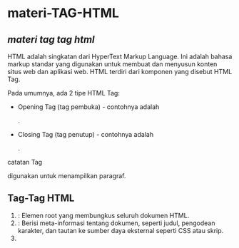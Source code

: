 # materi-TAG-HTML
## _materi tag tag html_ 

HTML adalah singkatan dari HyperText Markup Language. Ini adalah bahasa markup standar yang digunakan untuk membuat dan menyusun konten situs web dan aplikasi web. HTML terdiri dari komponen yang disebut HTML Tag.

Pada umumnya, ada 2 tipe HTML Tag:
- Opening Tag (tag pembuka) - contohnya adalah <p>.
- Closing Tag (tag penutup) - contohnya adalah </p>.

catatan
Tag <p> digunakan untuk menampilkan paragraf.

## Tag-Tag HTML

 1. <html>: Elemen root yang membungkus seluruh dokumen HTML.
 2. <head>: Berisi meta-informasi tentang dokumen, seperti judul, pengodean karakter, dan tautan ke sumber daya eksternal seperti CSS atau skrip.
 3. <title>: Menentukan judul dokumen yang ditampilkan di bar atau tab judul browser.
 4. <meta>: Memberikan metadata tentang dokumen HTML, seperti pengkodean karakter atau nama penulis.
 5. <link>: Menautkan sumber daya eksternal ke dokumen HTML, seperti lembar gaya CSS.
 6. <body>: Berisi konten dokumen yang terlihat, termasuk teks, gambar, tautan, dan elemen lainnya.


